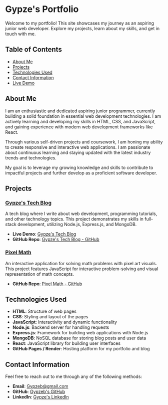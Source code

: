 # Gypze's Portfolio

Welcome to my portfolio! This site showcases my journey as an aspiring junior web developer. Explore my projects, learn about my skills, and get in touch with me.

## Table of Contents

- [About Me](#about-me)
- [Projects](#projects)
- [Technologies Used](#technologies-used)
- [Contact Information](#contact-information)
- [Live Demo](#live-demo)

## About Me

I am an enthusiastic and dedicated aspiring junior programmer, currently building a solid foundation in essential web development technologies. I am actively learning and developing my skills in HTML, CSS, and JavaScript, and gaining experience with modern web development frameworks like React.

Through various self-driven projects and coursework, I am honing my ability to create responsive and interactive web applications. I am passionate about continuous learning and staying updated with the latest industry trends and technologies.

My goal is to leverage my growing knowledge and skills to contribute to impactful projects and further develop as a proficient software developer.

## Projects

### [Gypze's Tech Blog](https://gypzes-tech-blog.onrender.com)
A tech blog where I write about web development, programming tutorials, and other technology topics. This project demonstrates my skills in full-stack development, utilizing Node.js, Express.js, and MongoDB.

- **Live Demo**: [Gypze's Tech Blog](https://gypzes-tech-blog.onrender.com)
- **GitHub Repo**: [Gypze's Tech Blog - GitHub](https://github.com/gypze/Gypzes-Tech-Blog.git)

### [Pixel Math](https://github.com/agrove21/P3-Pixel-Math.git)
An interactive application for solving math problems with pixel art visuals. This project features JavaScript for interactive problem-solving and visual representation of math concepts.

- **GitHub Repo**: [Pixel Math - GitHub](https://github.com/agrove21/P3-Pixel-Math.git)

## Technologies Used

- **HTML**: Structure of web pages
- **CSS**: Styling and layout of the pages
- **JavaScript**: Interactivity and dynamic functionality
- **Node.js**: Backend server for handling requests
- **Express.js**: Framework for building web applications with Node.js
- **MongoDB**: NoSQL database for storing blog posts and user data
- **React**: JavaScript library for building user interfaces
- **GitHub Pages / Render**: Hosting platform for my portfolio and blog

## Contact Information

Feel free to reach out to me through any of the following methods:

- **Email**: [Gypzeb@gmail.com](mailto:Gypzeb@gmail.com)
- **GitHub**: [Gypzeb's GitHub](https://github.com/gypze)
- **LinkedIn**: [Gypze's LinkedIn](https://linkedin.com/in/gypze)




